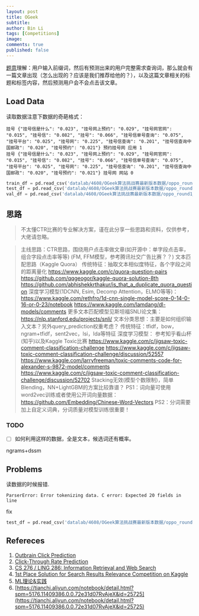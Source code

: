 ```yaml
---
layout: post
title: OGeek
subtitle:
author: Bin Li
tags: [Competitions]
image: 
comments: true
published: false
---
```


[题意](https://tianchi.aliyun.com/competition/uploadResult.htm?spm=5176.11165261.5678.6.e53b2efcpMtq9U&raceId=231688)理解：用户输入前缀词，然后有预测出来的用户完整需求查询词，那么就会有一篇文章出现（怎么出现的？应该是我们推荐给他的？），以及这篇文章相关的标题和标签内容，然后预测用户会不会点击该文章。

## Load Data
读取数据注意下数据的奇葩格式：
```
挂号 {"挂号信是什么": "0.023", "挂号网上预约": "0.029", "挂号网官网": "0.015", "挂号信": "0.082", "挂号": "0.066", "挂号信单号查询": "0.075", "挂号平台": "0.025", "挂号网": "0.225", "挂号信查询": "0.201", "挂号信查询中国邮政": "0.020", "挂号预约": "0.021"} 预约挂号网 应用 1
挂号 {"挂号信是什么": "0.023", "挂号网上预约": "0.029", "挂号网官网": "0.015", "挂号信": "0.082", "挂号": "0.066", "挂号信单号查询": "0.075", "挂号平台": "0.025", "挂号网": "0.225", "挂号信查询": "0.201", "挂号信查询中国邮政": "0.020", "挂号预约": "0.021"} 挂号网 网站 0
```



```python
train_df = pd.read_csv('datalab/4608/OGeek算法挑战赛最新版本数据/oppo_round1_train_20180929.txt', sep='\t', error_bad_lines=False, names=['prefix', 'query_prediction', 'title', 'tag', 'label'])
test_df = pd.read_csv('datalab/4608/OGeek算法挑战赛最新版本数据/oppo_round1_test_A_20180929.txt', sep='\t', error_bad_lines=False, names=['prefix', 'query_prediction', 'title', 'tag'])
val_df = pd.read_csv('datalab/4608/OGeek算法挑战赛最新版本数据/oppo_round1_vali_20180929.txt', sep='\t', error_bad_lines=False, names=['prefix', 'query_prediction', 'title', 'tag', 'label'])
```

## 思路
> 不太懂CTR比赛的专业解决方案，谨在此分享一些思路和资料，仅供参考，大佬请忽略。

> 主线思路：CTR思路，围绕用户点击率做文章(如开源中：单字段点击率，组合字段点击率等等) (FM, FFM模型，参考腾讯社交广告比赛？？)
> 文本匹配思路（Kaggle Quora） 传统特征：抽取文本相似度特征，各个字段之间的距离量化 https://www.kaggle.com/c/quora-question-pairs https://github.com/qqgeogor/kaggle-quora-solution-8th https://github.com/abhishekkrthakur/is_that_a_duplicate_quora_question
> 深度学习模型(1DCNN, Esim, Decomp Attention，ELMO等等)： https://www.kaggle.com/rethfro/1d-cnn-single-model-score-0-14-0-16-or-0-23/notebook https://www.kaggle.com/lamdang/dl-models/comments 更多文本匹配模型见斯坦福SNLI论文集：https://nlp.stanford.edu/projects/snli/
> 文本分类思想：主要是如何组织输入文本？另外query_prediction权重考虑？ 传统特征：tfidf，bow，ngram+tfidf，sent2vec，lsi，lda等特征 深度学习模型： 参考知乎看山杯(知乎)以及Kaggle Toxic比赛 https://www.kaggle.com/c/jigsaw-toxic-comment-classification-challenge https://www.kaggle.com/c/jigsaw-toxic-comment-classification-challenge/discussion/52557 https://www.kaggle.com/larryfreeman/toxic-comments-code-for-alexander-s-9872-model/comments https://www.kaggle.com/c/jigsaw-toxic-comment-classification-challenge/discussion/52702
> Stacking无效(模型个数限制)，简单Blending，NN+LightGBM的方案比较靠谱？
> PS1：词向量可使用word2vec训练或者使用公开词向量数据：https://github.com/Embedding/Chinese-Word-Vectors PS2：分词需要加上自定义词典，分词质量对模型训练很重要！





### TODO
- [ ] 如何利用这样的数据，全是文本，候选词还有概率。

ngrams+dssm

## Problems
读数据的时候报错.

```shell
ParserError: Error tokenizing data. C error: Expected 20 fields in line
```

fix

```python
test_df = pd.read_csv('datalab/4608/OGeek算法挑战赛最新版本数据/oppo_round1_test_A_20180929.txt', sep=' ', error_bad_lines=False)
```



## Refereces
1. [Outbrain Click Prediction](https://www.kaggle.com/c/outbrain-click-prediction/data)
2. [Click-Through Rate Prediction](https://www.kaggle.com/c/avazu-ctr-prediction/data)
3. [CS 276 / LING 286: Information Retrieval and Web Search](https://web.stanford.edu/class/cs276/)
4. [1st Place Solution for Search Results Relevance Competition on Kaggle](https://github.com/ChenglongChen/Kaggle_CrowdFlower)
5. [ML理论&实践](https://zhuanlan.zhihu.com/c_152307828)
6. [https://tianchi.aliyun.com/notebook/detail.html?spm=5176.11409386.0.0.72e31d07RvAjeX&id=25725](https://tianchi.aliyun.com/notebook/detail.html?spm=5176.11409386.0.0.72e31d07RvAjeX&id=25725)